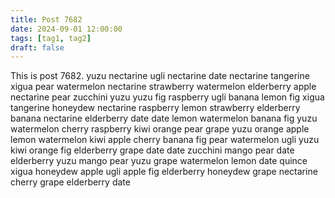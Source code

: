```yaml
---
title: Post 7682
date: 2024-09-01 12:00:00
tags: [tag1, tag2]
draft: false
---
```

This is post 7682.
yuzu
nectarine
ugli
nectarine
date
nectarine
tangerine
xigua
pear
watermelon
nectarine
strawberry
watermelon
elderberry
apple
nectarine
pear
zucchini
yuzu
yuzu
fig
raspberry
ugli
banana
lemon
fig
xigua
tangerine
honeydew
nectarine
raspberry
lemon
strawberry
elderberry
banana
nectarine
elderberry
date
date
lemon
watermelon
banana
fig
yuzu
watermelon
cherry
raspberry
kiwi
orange
pear
grape
yuzu
orange
apple
lemon
watermelon
kiwi
apple
cherry
banana
fig
pear
watermelon
ugli
yuzu
kiwi
orange
fig
elderberry
grape
date
date
zucchini
mango
pear
date
elderberry
yuzu
mango
pear
yuzu
grape
watermelon
lemon
date
quince
xigua
honeydew
apple
ugli
apple
fig
elderberry
honeydew
grape
nectarine
cherry
grape
elderberry
date
